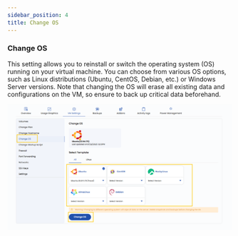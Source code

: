 ```yaml
---
sidebar_position: 4
title: Change OS
---
```


### **Change OS**

This setting allows you to reinstall or switch the operating system (OS) running on your virtual machine. You can choose from various OS options, such as Linux distributions (Ubuntu, CentOS, Debian, etc.) or Windows Server versions. Note that changing the OS will erase all existing data and configurations on the VM, so ensure to back up critical data beforehand.

![alt text](../images/stackconsole-vm-settings-change-os.png)
